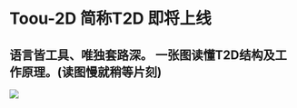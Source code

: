 # Toou-2D 简称T2D 即将上线

## 语言皆工具、唯独套路深。 一张图读懂T2D结构及工作原理。(读图慢就稍等片刻)

![](http://www.showfl.com/t2d.png)
